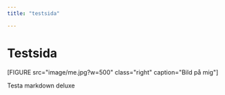 ```yaml
---
title: "testsida"

---
```

Testsida
=========================

[FIGURE src="image/me.jpg?w=500" class="right" caption="Bild på mig"]

Testa markdown deluxe
